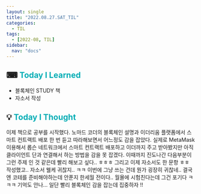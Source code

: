 ```yaml
---
layout: single
title: "2022.08.27.SAT_TIL"
categories:
  - TIL
tags:
  - [2022-08, TIL]
sidebar:
  nav: "docs"
---
```


## ⌨ <a style="color:#00adb5">Today I Learned</a>

- 블록체인 STUDY 책
- 자소서 작성

## 💡 <a style="color:#00adb5">Today I Thought</a>

이제 책으로 공부를 시작했다. 노마드 코더의 블록체인 설명과 이더리움 플랫폼에서 스마트 컨트랙트 배포 한 번 듣고 따라해보면서 어느정도 감을 잡았다. 실제로 MetaMask 이용해서 롭슨 네트워크에서 스마트 컨트랙트 배포하고 이더까지 주고 받아봤지만 아직 클라이언트 단과 연결해서 하는 방법을 감을 못 잡겠다. 이때까지 진도나간 다음부분이 그런 주제 인 것 같은데 빨리 해보고 싶다.. ㅎㅎㅎ 그리고 이제 자소서도 한 문항 ㅎㅎ 작성했고.. 자소서 웰케 귀찮지.. ㅋㅋ 이번에 그냥 쓰는 건데 뭔가 굉장히 귀찮네.. 결국엔 코테를 준비해야하는데 안푼지 한세월 전이다.. 월욜에 시험친다는데 그건 포기다 ㅋㅋㅋ 기억도 안나... 일단 빨리 블록체인 감을 잡는데 집중하자 !!
